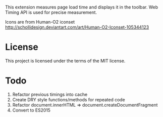 This extension measures page load time and displays it in the toolbar.
Web Timing API is used for precise measurement.

Icons are from Human-O2 iconset 
http://schollidesign.deviantart.com/art/Human-O2-Iconset-105344123

# License 

This project is licensed under the terms of the MIT license.

# Todo
1. Refactor previous timings into cache
2. Create DRY style functions/methods for repeated code
3. Refactor document.innerHTML => document.createDocumentFragment
4. Convert to ES2015
